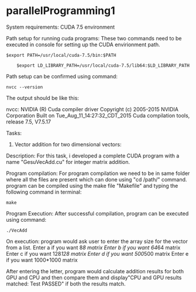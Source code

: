 # parallelProgramming1
System requirements: CUDA 7.5 environment

Path setup for running cuda programs:
These two commands need to be executed in console for setting up the CUDA envirionment path.
            

	$export PATH=/usr/local/cuda-7.5/bin:$PATH

        $export LD_LIBRARY_PATH=/usr/local/cuda-7.5/lib64:$LD_LIBRARY_PATH

Path setup can be confirmed using command:
	
	nvcc --version

The output should be like this:

nvcc: NVIDIA (R) Cuda compiler driver
Copyright (c) 2005-2015 NVIDIA Corporation
Built on Tue_Aug_11_14:27:32_CDT_2015
Cuda compilation tools, release 7.5, V7.5.17

Tasks:

1. Vector addition for two dimensional vectors:

Description: 
For this task, i developed a complete CUDA program with a name "GesuVecAdd.cu" for integer matrix addition. 

Program compilation:
For program compilation we need to be in same folder where all the files are present which can done using "cd /path/" command.
program can be compiled using the make file "Makefile" and typing the following command in terminal:

	make

Program Execution:
After successful compilation, program can be executed using command:

	./VecAdd
  On execution: program would ask user to enter the array size for the vector from a list.
Enter a if you want 8*8 matrix
Enter b if you want 64*64 matrix
Enter c if you want 128*128 matrix
Enter d if you want 500*500 matrix
Enter e if you want 1000*1000 matrix

After entering the letter, program would calculate addition results for both GPU and CPU and then compare them and display"CPU and GPU results matched: Test PASSED" if both the results match.
